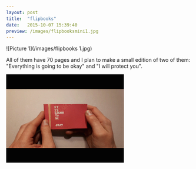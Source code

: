 ```yaml
---
layout: post
title:  "flipbooks"
date:   2015-10-07 15:39:40
preview: /images/flipbooksmini1.jpg
---
```


![Picture 1](/images/flipbooks 1.jpg)

All of them have 70 pages and I plan to make a small edition of two of them: "Everything is going to be okay" and "I will protect you".

![Picture 2](/images/flipbooktrist.gif)
